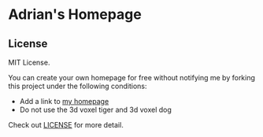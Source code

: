 # Adrian's Homepage

## License

MIT License.

You can create your own homepage for free without notifying me by forking this project under the following conditions:

- Add a link to [my homepage](https://www.craftz.dog/)
- Do not use the 3d voxel tiger and 3d voxel dog

Check out [LICENSE](./LICENSE) for more detail.
